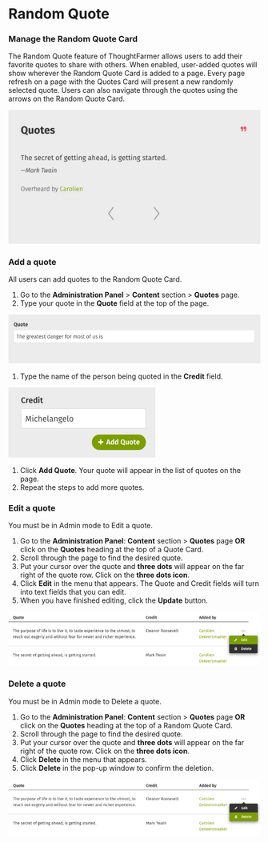 # Random Quote

### Manage the Random Quote Card

The Random Quote feature of ThoughtFarmer allows users to add their favorite quotes to share with others. When enabled, user-added quotes will show wherever the Random Quote Card is added to a page. Every page refresh on a page with the Quotes Card will present a new randomly selected quote. Users can also navigate through the quotes using the arrows on the Random Quote Card.  


![](../../../.gitbook/assets/1%20%2887%29.png)

### Add a quote

All users can add quotes to the Random Quote Card.

1. Go to the **Administration Panel** &gt; **Content** section &gt; **Quotes** page.
2. Type your quote in the **Quote** field at the top of the page.

![](../../../.gitbook/assets/2%20%2866%29.png)

1. Type the name of the person being quoted in the **Credit** field.

![](../../../.gitbook/assets/3%20%2832%29.png)



1. Click **Add Quote**. Your quote will appear in the list of quotes on the page.
2. Repeat the steps to add more quotes.

### Edit a quote

You must be in Admin mode to Edit a quote.

1. Go to the **Administration Panel**: **Content** section &gt; **Quotes** page **OR** click on the **Quotes** heading at the top of a Quote Card.
2. Scroll through the page to find the desired quote.
3. Put your cursor over the quote and **three dots** will appear on the far right of the quote row. Click on the **three dots icon**.
4. Click **Edit** in the menu that appears. The Quote and Credit fields will turn into text fields that you can edit.
5. When you have finished editing, click the **Update** button.

![](../../../.gitbook/assets/4%20%285%29.png)

### Delete a quote

You must be in Admin mode to Delete a quote.

1. Go to the **Administration Panel**: **Content** section &gt; **Quotes** page **OR** click on the **Quotes** heading at the top of a Random Quote Card.
2. Scroll through the page to find the desired quote.
3. Put your cursor over the quote and **three dots** will appear on the far right of the quote row. Click on the **three dots icon**.
4. Click **Delete** in the menu that appears. 
5. Click **Delete** in the pop-up window to confirm the deletion.

![](../../../.gitbook/assets/5%20%2831%29.png)

